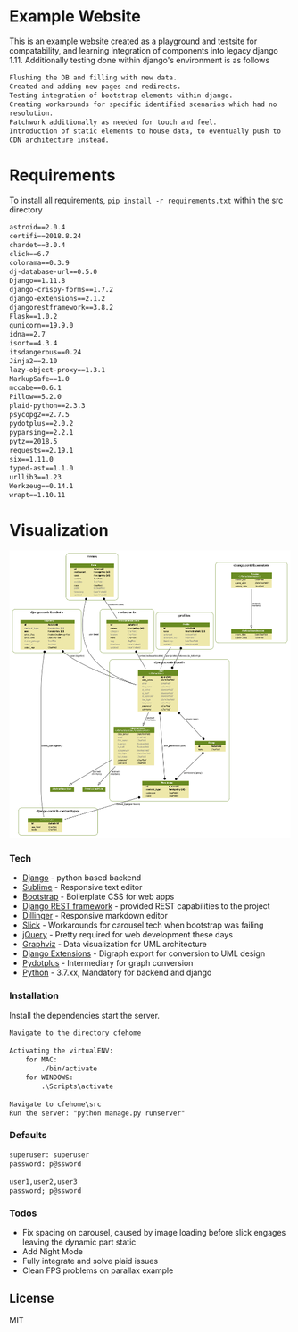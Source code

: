 # Example Website

This is an example website created as a playground and testsite for compatability, and learning integration of components into legacy django 1.11.
Additionally testing done within django's environment is as follows

    Flushing the DB and filling with new data.
    Created and adding new pages and redirects.
    Testing integration of bootstrap elements within django.
    Creating workarounds for specific identified scenarios which had no resolution.
    Patchwork additionally as needed for touch and feel.
    Introduction of static elements to house data, to eventually push to CDN architecture instead.

# Requirements
To install all requirements, `pip install -r requirements.txt` within the src directory

    astroid==2.0.4
    certifi==2018.8.24
    chardet==3.0.4
    click==6.7
    colorama==0.3.9
    dj-database-url==0.5.0
    Django==1.11.8
    django-crispy-forms==1.7.2
    django-extensions==2.1.2
    djangorestframework==3.8.2
    Flask==1.0.2
    gunicorn==19.9.0
    idna==2.7
    isort==4.3.4
    itsdangerous==0.24
    Jinja2==2.10
    lazy-object-proxy==1.3.1
    MarkupSafe==1.0
    mccabe==0.6.1
    Pillow==5.2.0
    plaid-python==2.3.3
    psycopg2==2.7.5
    pydotplus==2.0.2
    pyparsing==2.2.1
    pytz==2018.5
    requests==2.19.1
    six==1.11.0
    typed-ast==1.1.0
    urllib3==1.23
    Werkzeug==0.14.1
    wrapt==1.10.11

# Visualization
![alt text](https://github.com/gravesr1993/django-test/blob/master/cfehome/src/website_visualized.png "Visualized Website Backend Design")

### Tech

* [Django](https://www.djangoproject.com/) - python based backend 
* [Sublime](https://www.sublimetext.com/) - Responsive text editor
* [Bootstrap](http://getbootstrap.com/) - Boilerplate CSS for web apps
* [Django REST framework](http://www.django-rest-framework.org/) - provided REST capabilities to the project
* [Dillinger](https://dillinger.io/) - Responsive markdown editor
* [Slick](http://kenwheeler.github.io/slick/) - Workarounds for carousel tech when bootstrap was failing
* [jQuery](https://jquery.com/) - Pretty required for web development these days
* [Graphviz](https://www.graphviz.org/) - Data visualization for UML architecture
* [Django Extensions](https://django-extensions.readthedocs.io/en/latest/#) - Digraph export for conversion to UML design
* [Pydotplus](https://pydotplus.readthedocs.io/) - Intermediary for graph conversion
* [Python](https://www.python.org/) - 3.7.xx, Mandatory for backend and django


### Installation

Install the dependencies start the server.
```
Navigate to the directory cfehome

Activating the virtualENV:
    for MAC:
        ./bin/activate
    for WINDOWS:
        .\Scripts\activate
        
Navigate to cfehome\src
Run the server: "python manage.py runserver"
```

### Defaults
    superuser: superuser
    password: p@ssword
    
    user1,user2,user3
    password; p@ssword


### Todos

 - Fix spacing on carousel, caused by image loading before slick engages leaving the dynamic part static
 - Add Night Mode
 - Fully integrate and solve plaid issues
 - Clean FPS problems on parallax example

License
----
MIT
